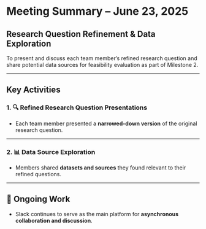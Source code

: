 # Meeting Summary – June 23, 2025  

## Research Question Refinement & Data Exploration  

To present and discuss each team member’s refined research question and
share potential data sources for feasibility evaluation as part of Milestone 2.

---

## Key Activities

### 1. 🔍 Refined Research Question Presentations  

- Each team member presented a **narrowed-down version**
of the original research question.

---

### 2. 📊 Data Source Exploration  

- Members shared **datasets and sources** they found relevant to their refined questions.

---

## 💬 Ongoing Work

- Slack continues to serve as the main platform for
 **asynchronous collaboration and discussion**.
